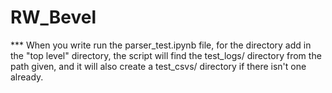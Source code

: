 # RW_Bevel

*** When you write run the parser_test.ipynb file, for the directory add in the "top level" directory, 
the script will find the test_logs/ directory from the path given, and it will also create a test_csvs/ directory
if there isn't one already. 
